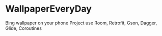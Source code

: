 # WallpaperEveryDay
Bing wallpaper on your phone
Project use Room, Retrofit, Gson, Dagger, Glide, Coroutines
